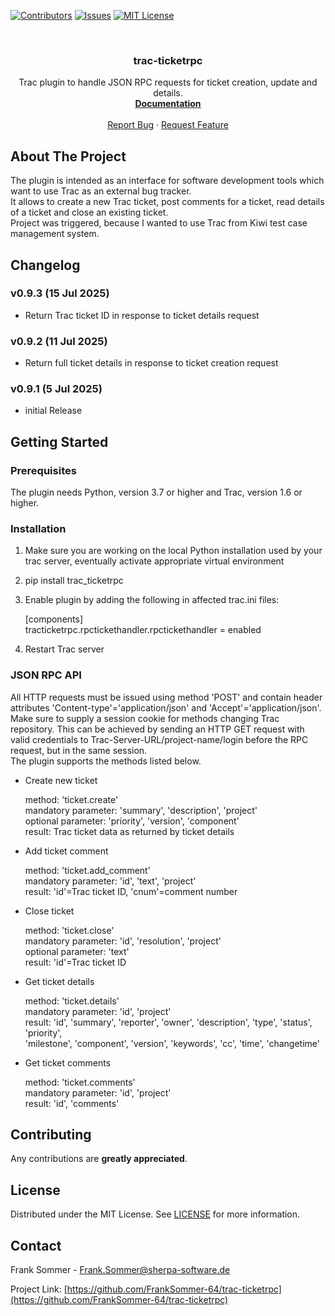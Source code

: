 [![Contributors][contributors-shield]][contributors-url]
[![Issues][issues-shield]][issues-url]
[![MIT License][license-shield]][license-url]

<br />
<div style="text-align: center;">
  <a href="https://github.com/FrankSommer-64/trac-ticketrpc">
  </a>

<h3 align="center">trac-ticketrpc</h3>
  <p style="text-align: center;">
    Trac plugin to handle JSON RPC requests for ticket creation, update and details.
    <br />
    <a href="https://github.com/FrankSommer-64/trac-ticketrpc"><strong>Documentation</strong></a>
    <br />
    <br />
    <a href="https://github.com/FrankSommer-64/trac-ticketrpc/issues">Report Bug</a>
    ·
    <a href="https://github.com/FrankSommer-64/trac-ticketrpc/issues">Request Feature</a>
  </p>
</div>


## About The Project

The plugin is intended as an interface for software development tools which want
to use Trac as an external bug tracker.<br/>
It allows to create a new Trac ticket, post comments for a ticket, read details
of a ticket and close an existing ticket.<br/>
Project was triggered, because I wanted to use Trac from Kiwi test case management system.


## Changelog

### v0.9.3 (15 Jul 2025)
- Return Trac ticket ID in response to ticket details request

### v0.9.2 (11 Jul 2025)
- Return full ticket details in response to ticket creation request

### v0.9.1 (5 Jul 2025)
- initial Release


## Getting Started

### Prerequisites

The plugin needs Python, version 3.7 or higher and Trac, version 1.6 or higher.


### Installation

1. Make sure you are working on the local Python installation used by your trac server,
   eventually activate appropriate virtual environment

1. pip install trac_ticketrpc

1. Enable plugin by adding the following in affected trac.ini files:

    [components]<br/>
    tracticketrpc.rpctickethandler.rpctickethandler = enabled
1. Restart Trac server


### JSON RPC API

All HTTP requests must be issued using method 'POST' and contain header attributes
'Content-type'='application/json' and 'Accept'='application/json'.<br/>
Make sure to supply a session cookie for methods changing Trac repository.
This can be achieved by sending an HTTP GET request with valid credentials to Trac-Server-URL/project-name/login before the RPC request, but in the same session.<br/>
The plugin supports the methods listed below.

* Create new ticket

    method: 'ticket.create'<br/>
    mandatory parameter: 'summary', 'description', 'project'<br/>
    optional parameter: 'priority', 'version', 'component'<br/>
    result: Trac ticket data as returned by ticket details
* Add ticket comment

    method: 'ticket.add_comment'<br/>
    mandatory parameter: 'id', 'text', 'project'<br/>
    result: 'id'=Trac ticket ID, 'cnum'=comment number
* Close ticket

    method: 'ticket.close'<br/>
    mandatory parameter: 'id', 'resolution', 'project'<br/>
    optional parameter: 'text'<br/>
    result: 'id'=Trac ticket ID
* Get ticket details

    method: 'ticket.details'<br/>
    mandatory parameter: 'id', 'project'<br/>
    result: 'id', 'summary', 'reporter', 'owner', 'description', 'type', 'status', 'priority',<br/>
    'milestone', 'component', 'version', 'keywords', 'cc', 'time', 'changetime'
* Get ticket comments

    method: 'ticket.comments'<br/>
    mandatory parameter: 'id', 'project'<br/>
    result: 'id', 'comments'


## Contributing

Any contributions are **greatly appreciated**.



## License

Distributed under the MIT License. See [LICENSE][license-url] for more information.



## Contact

Frank Sommer - Frank.Sommer@sherpa-software.de

Project Link: [https://github.com/FrankSommer-64/trac-ticketrpc](https://github.com/FrankSommer-64/trac-ticketrpc)

[contributors-shield]: https://img.shields.io/github/contributors/FrankSommer-64/trac-ticketrpc.svg?style=for-the-badge
[contributors-url]: https://github.com/FrankSommer-64/trac-ticketrpc/graphs/contributors
[issues-shield]: https://img.shields.io/github/issues/FrankSommer-64/trac-ticketrpc.svg?style=for-the-badge
[issues-url]: https://github.com/FrankSommer-64/trac-ticketrpc/issues
[license-shield]: https://img.shields.io/github/license/FrankSommer-64/trac-ticketrpc.svg?style=for-the-badge
[license-url]: https://github.com/FrankSommer-64/trac-ticketrpc/blob/master/LICENSE
